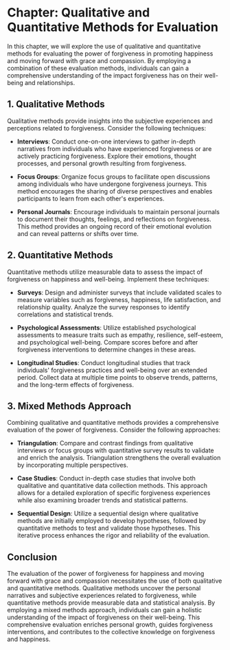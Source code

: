 Chapter: Qualitative and Quantitative Methods for Evaluation
============================================================

In this chapter, we will explore the use of qualitative and quantitative methods for evaluating the power of forgiveness in promoting happiness and moving forward with grace and compassion. By employing a combination of these evaluation methods, individuals can gain a comprehensive understanding of the impact forgiveness has on their well-being and relationships.

**1. Qualitative Methods**
--------------------------

Qualitative methods provide insights into the subjective experiences and perceptions related to forgiveness. Consider the following techniques:

* **Interviews**: Conduct one-on-one interviews to gather in-depth narratives from individuals who have experienced forgiveness or are actively practicing forgiveness. Explore their emotions, thought processes, and personal growth resulting from forgiveness.

* **Focus Groups**: Organize focus groups to facilitate open discussions among individuals who have undergone forgiveness journeys. This method encourages the sharing of diverse perspectives and enables participants to learn from each other's experiences.

* **Personal Journals**: Encourage individuals to maintain personal journals to document their thoughts, feelings, and reflections on forgiveness. This method provides an ongoing record of their emotional evolution and can reveal patterns or shifts over time.

**2. Quantitative Methods**
---------------------------

Quantitative methods utilize measurable data to assess the impact of forgiveness on happiness and well-being. Implement these techniques:

* **Surveys**: Design and administer surveys that include validated scales to measure variables such as forgiveness, happiness, life satisfaction, and relationship quality. Analyze the survey responses to identify correlations and statistical trends.

* **Psychological Assessments**: Utilize established psychological assessments to measure traits such as empathy, resilience, self-esteem, and psychological well-being. Compare scores before and after forgiveness interventions to determine changes in these areas.

* **Longitudinal Studies**: Conduct longitudinal studies that track individuals' forgiveness practices and well-being over an extended period. Collect data at multiple time points to observe trends, patterns, and the long-term effects of forgiveness.

**3. Mixed Methods Approach**
-----------------------------

Combining qualitative and quantitative methods provides a comprehensive evaluation of the power of forgiveness. Consider the following approaches:

* **Triangulation**: Compare and contrast findings from qualitative interviews or focus groups with quantitative survey results to validate and enrich the analysis. Triangulation strengthens the overall evaluation by incorporating multiple perspectives.

* **Case Studies**: Conduct in-depth case studies that involve both qualitative and quantitative data collection methods. This approach allows for a detailed exploration of specific forgiveness experiences while also examining broader trends and statistical patterns.

* **Sequential Design**: Utilize a sequential design where qualitative methods are initially employed to develop hypotheses, followed by quantitative methods to test and validate those hypotheses. This iterative process enhances the rigor and reliability of the evaluation.

**Conclusion**
--------------

The evaluation of the power of forgiveness for happiness and moving forward with grace and compassion necessitates the use of both qualitative and quantitative methods. Qualitative methods uncover the personal narratives and subjective experiences related to forgiveness, while quantitative methods provide measurable data and statistical analysis. By employing a mixed methods approach, individuals can gain a holistic understanding of the impact of forgiveness on their well-being. This comprehensive evaluation enriches personal growth, guides forgiveness interventions, and contributes to the collective knowledge on forgiveness and happiness.
